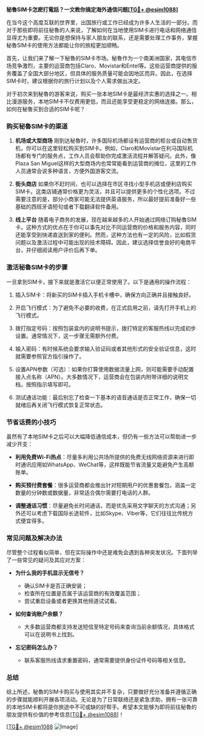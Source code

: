 **秘魯SIM卡怎麽打電話？一文教你搞定海外通信问题[[TG💪+ @esim1088](https://t.me/s/esim1088)]**

在当今这个高度互联的世界里，出国旅行或工作已经成为许多人生活的一部分。而对于那些即将前往秘魯的人来说，了解如何在当地使用SIM卡进行电话和网络通信显得尤为重要。无论你是想保持与家人朋友的联系，还是需要处理工作事务，掌握秘魯SIM卡的使用方法都能让你的旅程更加顺畅。

首先，让我们来了解一下秘魯的SIM卡市场。秘魯作为一个南美洲国家，其电信市场竞争激烈，主要的运营商包括Claro、Movistar和Entel等。这些运营商提供的服务覆盖了全国大部分地区，但具体的服务质量可能会因地区而异。因此，在选择SIM卡时，建议根据你的旅行计划以及个人需求做出决定。

对于初次来到秘魯的游客来说，购买一张本地SIM卡是最经济实惠的选择之一。相比漫游服务，本地SIM卡不仅费用更低，而且还能享受更稳定的网络连接。那么，如何在秘魯买到合适的SIM卡呢？

### **购买秘魯SIM卡的渠道**

1. **机场或大型商场**
   刚到达秘魯时，许多国际机场都设有运营商的柜台或自动售货机，你可以在这里轻松购买到SIM卡。例如，Claro和Movistar在利马国际机场都有专门的服务点，工作人员会帮助你完成激活流程并解答疑问。此外，像Plaza San Miguel这样的大型商场内也常常能看到运营商的摊位，这里的工作人员通常会说多种语言，方便外国游客交流。

2. **街头商店**
   如果你不赶时间，也可以选择在市区寻找小型手机店或便利店购买SIM卡。这类店铺通常价格更为灵活，并且可以提供更多的个性化选项。不过需要注意的是，部分小商家可能无法提供英语服务，所以最好提前准备好一些基础的西班牙语短句或者下载翻译软件备用。

3. **线上平台**
   随着电子商务的发展，现在越来越多的人开始通过网络订购秘魯SIM卡。这种方式的优点在于你可以事先对比不同运营商的价格和服务内容，同时还能享受到快递直送到家的便利。然而，这种方法也有一定的风险，比如假货问题以及激活过程中可能出现的技术障碍。因此，建议选择信誉良好的电商平台，并仔细阅读用户评价后再下单。

### **激活秘魯SIM卡的步骤**

一旦拿到SIM卡，接下来就是激活它以便正常使用了。以下是通用的操作流程：

1. 插入SIM卡：将新买的SIM卡插入手机卡槽中，确保方向正确并且接触良好。
   
2. 开启飞行模式：为了避免不必要的收费，在正式启用之前，请先打开手机上的飞行模式。

3. 拨打指定号码：按照包装盒内的说明书提示，拨打特定的客服热线以完成初步设置。通常情况下，这一步骤无需额外付费。

4. 输入密码：有时候系统会要求输入验证码或者其他形式的安全验证信息，这时就需要参照官方指引操作了。

5. 设置APN参数（可选）：如果你打算使用数据流量上网，则可能需要手动配置接入点名称（APN）。大多数情况下，运营商会在包装内附带详细的说明文档，按照指示填写即可。

6. 测试通话功能：最后别忘了检查一下基本的语音通话是否正常工作，确保一切就绪后再关闭飞行模式恢复正常状态。

### **节省话费的小技巧**

虽然有了本地SIM卡之后可以大幅降低通信成本，但仍有一些方法可以帮助进一步减少开支：

- **利用免费Wi-Fi热点**：尽量多利用公共场所提供的免费无线网络资源来进行即时通讯应用如WhatsApp、WeChat等，这样既能节省流量又能避免产生高额账单。
  
- **购买预付费套餐**：很多运营商都会推出针对短期用户的优惠套餐包，涵盖一定数量的分钟数或数据量，非常适合偶尔需要打电话的人群。

- **调整通话习惯**：尽量避免长时间通话，而是优先采用文字聊天的方式沟通；另外还可以考虑下载国际长途软件，比如Skype、Viber等，它们往往比传统方式便宜得多。

### **常见问题及解决办法**

尽管整个过程看似简单，但在实际操作中还是难免会遇到各种突发状况。下面列举了一些常见的疑问及其应对方案：

- **为什么我的手机显示无信号？**
  - 确认SIM卡是否正确安装；
  - 检查所在位置是否属于该运营商的有效覆盖范围；
  - 尝试重启设备或者更换其他频道试试看。

- **如何查询账户余额？**
  - 大多数运营商都支持发送短信至特定号码来查询当前余额情况，具体格式可以在说明书上找到。

- **忘记密码怎么办？**
  - 联系客服热线请求重置密码，通常需要提供身份证件号码等相关信息。

### **总结**

综上所述，秘魯的SIM卡购买与使用其实并不复杂，只要做好充分准备并遵循正确的步骤就能顺利开展各项活动。无论是为了日常联络还是紧急求助，拥有一张可靠的本地SIM卡都将是你旅途中不可或缺的好帮手。希望本文能够为即将前往秘魯的朋友提供有价值的参考信息[[TG💪+ @esim1088](https://t.me/s/esim1088)]！

[[TG💪+ @esim1088](https://t.me/s/esim1088) ![Image](https://i.postimg.cc/4NQfJmqS/Snipaste-2025-05-13-00-14-12.png)]